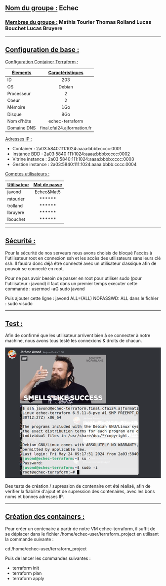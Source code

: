 ## <u>Nom du groupe :</u> Echec
### <u>Membres du groupe :</u> Mathis Tourier Thomas Rolland Lucas Bouchet Lucas Bruyere

_________________________

## <u>Configuration de base :</u>

<u>Configuration Container Terraform :</u>


| <u>Élements</u>        | <u>Caractéristiques</u>
| ------------- |:--------------:|
ID              |203
OS              |Debian
Processeur      |2 
Coeur           |2
Mémoire         |1Go 
Disque          |8Go 
Nom d'hôte      |echec-terraform
Domaine DNS     |final.cfai24.ajformation.fr


<u>Adresses IP :</u> 
* Container : 2a03:5840:111:1024:aaaa:bbbb:cccc:0001
* Instance BDD : 2a03:5840:111:1024:aaaa:bbbb:cccc:0002
* Vitrine instance : 2a03:5840:111:1024:aaaa:bbbb:cccc:0003
* Gestion instance : 2a03:5840:111:1024:aaaa:bbbb:cccc:0004

<u>Comptes utilisateurs :</u>


| <u>Utilisateur</u>        | <u>Mot de passe</u>
| ------------- |:--------------:|
| javond        |   Echec&Mat5       
| mtourier      | ******            
| trolland      | ******         
| lbruyere      | ******     
| lbouchet      | ******    



_________________________
## <u>Sécurité : </u>

Pour la sécurité de nos serveurs nous avons choisis de bloqué l'accès à l'utilisateur root en connexion ssh et les accès des utilisateurs sans leurs clé ssh.
Il faudra donc déjà être connecté avec un utilisateur classique afin de pouvoir se connecté en root. 

Pour ne pas avoir besoin de passer en root pour utiliser sudo (pour l'utilisateur : javond) il faut dans un premier temps executer cette commande : usermod -aG sudo javond

Puis  ajouter cette ligne : javond ALL=(ALL) NOPASSWD: ALL
dans le fichier : sudo visudo
_________________________

## <u>Test :</u> 

Afin de confirmé que les utilisateur arrivent bien à se connecter à notre machine, nous avons tous testé les connexions & droits de chacun. 

![alt text](image.png)

Des tests de création / supression de contenaire ont été réalisé, afin de vérifier la fiabilité d'ajout et de supression des contenaires, avec les bons noms et bonnes adresses IP. 
_________________________


## <u>Création des containers :</u> 

Pour créer un contenaire à partir de notre VM echec-terraform, il suffit de se déplacer dans le fichier /home/echec-user/terraform_project en utilisant la commande suivante : 

cd /home/echec-user/terraform_project

Puis de lancer les commandes suivantes : 

* terraform init
* terraform plan
* terraform apply





